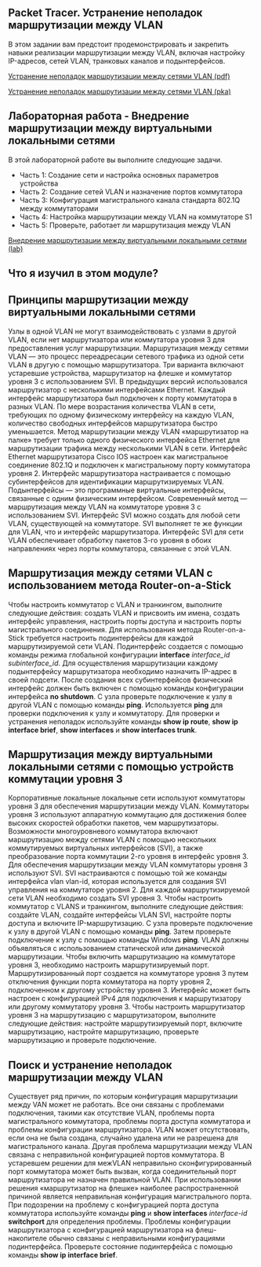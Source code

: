 <!-- 4.5.1 -->
## Packet Tracer. Устранение неполадок маршрутизации между VLAN

В этом задании вам предстоит продемонстрировать и закрепить навыки реализации маршрутизации между VLAN, включая настройку IP-адресов, cетей VLAN, транковых каналов и подынтерфейсов.

[Устранение неполадок маршрутизации между сетями VLAN (pdf)](./assets/4.5.1-packet-tracer---inter-vlan-routing-challenge_ru-RU.pdf)

[Устранение неполадок маршрутизации между сетями VLAN (pka)](./assets/4.5.1-packet-tracer---inter-vlan-routing-challenge_ru-RU.pka)

<!-- 4.5.2 -->
## Лабораторная работа - Внедрение маршрутизации между виртуальными локальными сетями

В этой лабораторной работе вы выполните следующие задачи.
*  Часть 1: Создание сети и настройка основных параметров устройства
*  Часть 2: Создание сетей VLAN и назначение портов коммутатора
*  Часть 3: Конфигурация магистрального канала стандарта 802.1Q между коммутаторами
*  Часть 4: Настройка маршрутизации между VLAN на коммутаторе S1
*  Часть 5: Проверьте, работает ли маршрутизация между VLAN

[Внедрение маршрутизации между виртуальными локальными сетями (lab)](./assets/4.5.2-lab---implement-inter-vlan-routing_ru-RU.pdf)

<!-- 4.5.3 -->
## Что я изучил в этом модуле?

## Принципы маршрутизации между виртуальными локальными сетями

Узлы в одной VLAN не могут взаимодействовать с узлами в другой VLAN, если нет маршрутизатора или коммутатора уровня 3 для предоставления услуг маршрутизации. Маршрутизация между сетями VLAN — это процесс переадресации сетевого трафика из одной сети VLAN в другую с помощью маршрутизатора. Три варианта включают устаревшие устройства, маршрутизатор на флешке и коммутатор уровня 3 с использованием SVI. В предыдущих версий использовался маршрутизатор с несколькими интерфейсами Ethernet. Каждый интерфейс маршрутизатора был подключен к порту коммутатора в разных VLAN. По мере возрастания количества VLAN в сети, требующих по одному физическому интерфейсу на каждую VLAN, количество свободных интерфейсов маршрутизатора быстро уменьшается. Метод маршрутизации между VLAN «маршрутизатор на палке» требует только одного физического интерфейса Ethernet для маршрутизации трафика между несколькими VLAN в сети. Интерфейс Ethernet маршрутизатора Cisco IOS настроен как магистральное соединение 802.1Q и подключен к магистральному порту коммутатора уровня 2. Интерфейс маршрутизатора настраивается с помощью субинтерфейсов для идентификации маршрутизируемых VLAN. Подынтерфейсы — это программные виртуальные интерфейсы, связанные с одним физическим интерфейсом. Современный метод — маршрутизация между VLAN на коммутаторе уровня 3 с использованием SVI. Интерфейс SVI можно создать для любой сети VLAN, существующей на коммутаторе. SVI выполняет те же функции для VLAN, что и интерфейс маршрутизатора. Интерфейс SVI для сети VLAN обеспечивает обработку пакетов 3-го уровня в обоих направлениях через порты коммутатора, связанные с этой VLAN.

## Маршрутизация между сетями VLAN с использованием метода Router-on-a-Stick

Чтобы настроить коммутатор с VLAN и транкингом, выполните следующие действия: создать VLAN и присвоить им имена, создать интерфейс управления, настроить порты доступа и настроить порты магистрального соединения. Для использования метода Router-on-a-Stick требуется настроить подинтерфейсы для каждой маршрутизируемой сети VLAN. Подинтерфейс создается с помощью команды режима глобальной конфигурации **interface** _interface_id subinterface_id_. Для осуществления маршрутизации каждому подынтерфейсу маршрутизатора необходимо назначить IP-адрес в своей подсети. После создания всех субинтерфейсов физический интерфейс должен быть включен с помощью команды конфигурации интерфейса **no shutdown**. С узла проверьте подключение к узлу в другой VLAN с помощью команды **ping**. Используется **ping** для проверки подключения к узлу и коммутатору. Для проверки и устранения неполадок используйте команды **show ip route**, **show ip interface brief**, **show interfaces** и **show interfaces trunk**.

##  Маршрутизация между виртуальными локальными сетями с помощью устройств коммутации уровня 3

Корпоративные локальные локальные сети используют коммутаторы уровня 3 для обеспечения маршрутизации между VLAN. Коммутаторы уровня 3 используют аппаратную коммутацию для достижения более высоких скоростей обработки пакетов, чем маршрутизаторы. Возможности многоуровневого коммутатора включают маршрутизацию между сетями VLAN с помощью нескольких коммутируемых виртуальных интерфейсов (SVI), а также преобразование порта коммутации 2-го уровня в интерфейс уровня 3. Для обеспечения маршрутизации между VLAN коммутаторы уровня 3 используют SVI. SVI настраиваются с помощью той же команды интерфейса vlan vlan-id, которая используется для создания SVI управления на коммутаторе уровня 2. Для каждой маршрутизируемой сети VLAN необходимо создать SVI уровня 3. Чтобы настроить коммутатор с VLANS и транкингом, выполните следующие действия: создайте VLAN, создайте интерфейсы VLAN SVI, настройте порты доступа и включите IP-маршрутизацию. С узла проверьте подключение к узлу в другой VLAN с помощью команды **ping**. Затем проверьте подключение к узлу с помощью команды Windows **ping**. VLAN должны объявляться с использованием статической или динамической маршрутизации. Чтобы включить маршрутизацию на коммутаторе уровня 3, необходимо настроить маршрутизируемый порт. Маршрутизированный порт создается на коммутаторе уровня 3 путем отключения функции порта коммутатора на порту уровня 2, подключенном к другому устройству уровня 3. Интерфейс может быть настроен с конфигурацией IPv4 для подключения к маршрутизатору или другому коммутатору уровня 3. Чтобы настроить маршрутизатор уровня 3 на маршрутизацию с маршрутизатором, выполните следующие действия: настройте маршрутизируемый порт, включите маршрутизацию, настройте маршрутизацию, проверьте маршрутизацию и проверьте подключение.

## Поиск и устранение неполадок маршрутизации между VLAN

Существует ряд причин, по которым конфигурация маршрутизации между VAN может не работать. Все они связаны с проблемами подключения, такими как отсутствие VLAN, проблемы порта магистрального коммутатора, проблемы порта доступа коммутатора и проблемы конфигурации маршрутизатора. VLAN может отсутствовать, если она не была создана, случайно удалена или не разрешена для магистрального канала. Другая проблема маршрутизации между VLAN связана с неправильной конфигурацией портов коммутатора. В устаревшем решении для межVLAN неправильно сконфигурированный порт коммутатора может быть вызван, когда соединительный порт маршрутизатора не назначен правильной VLAN. При использовании решения «маршрутизатор на флешке» наиболее распространенной причиной является неправильная конфигурация магистрального порта. При подозрении на проблему с конфигурацией порта доступа коммутатора используйте команды **ping** и **show interfaces** _interface-id_ **switchport** для определения проблемы. Проблемы конфигурации маршрутизатора с конфигурацией маршрутизатора на флеш-накопителе обычно связаны с неправильными конфигурациями подинтерфейса. Проверьте состояние подинтерфейса с помощью команды **show ip interface brief**.

<!-- 4.5.4 -->
<!-- quiz -->

